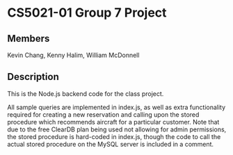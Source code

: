 # CS5021-01 Group 7 Project
## Members
Kevin Chang, Kenny Halim, William McDonnell
## Description
This is the Node.js backend code for the class project.

All sample queries are implemented in index.js, as well as extra functionality required for creating a new reservation and calling upon the stored procedure which recommends aircraft for a particular customer. Note that due to the free ClearDB plan being used not allowing for admin permissions, the stored procedure is hard-coded in index.js, though the code to call the actual stored procedure on the MySQL server is included in a comment.